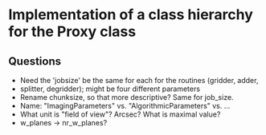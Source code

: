 # Implementation of a class hierarchy for the Proxy class

## Questions

* Need the 'jobsize' be the same for each for the routines (gridder, adder,
* splitter, degridder); might be four different parameters
* Rename chunksize, so that more descriptive? Same for job_size.
* Name: "ImagingParameters" vs. "AlgorithmicParameters" vs. ...
* What unit is "field of view"? Arcsec? What is maximal value?
* w_planes -> nr_w_planes?
